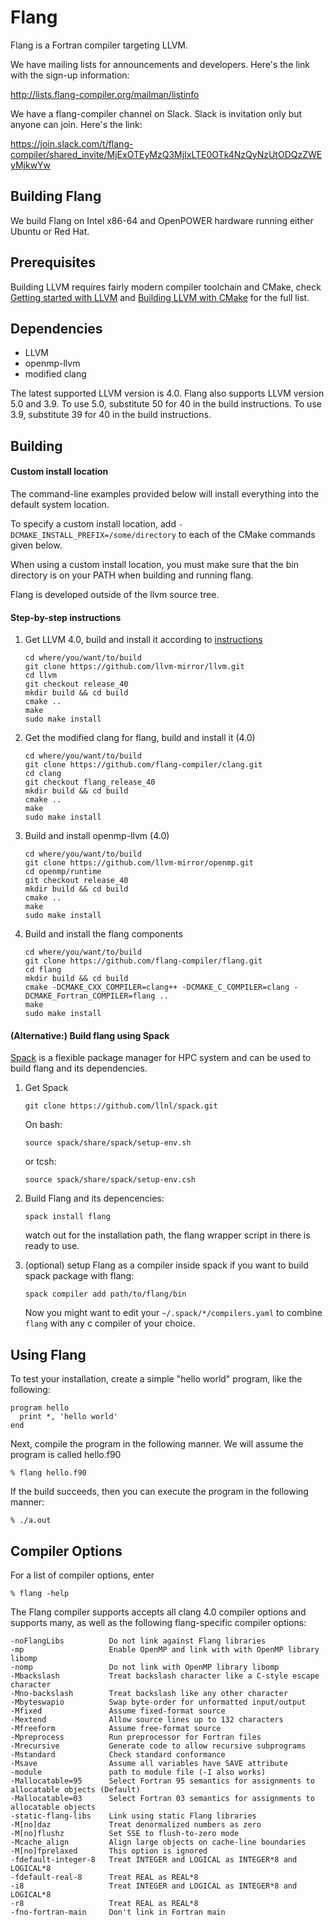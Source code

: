 Flang
=====

Flang is a Fortran compiler targeting LLVM.

We have mailing lists for announcements and developers. Here's the link with the sign-up information:

http://lists.flang-compiler.org/mailman/listinfo

We have a flang-compiler channel on Slack.  Slack is invitation only but anyone can join.  Here's the link:

https://join.slack.com/t/flang-compiler/shared_invite/MjExOTEyMzQ3MjIxLTE0OTk4NzQyNzUtODQzZWEyMjkwYw

## Building Flang

We build Flang on Intel x86-64 and OpenPOWER hardware running either Ubuntu or Red Hat.

## Prerequisites

Building LLVM requires fairly modern compiler toolchain and CMake, check [Getting started with LLVM](http://llvm.org/releases/4.0.0/docs/GettingStarted.html#host-c-toolchain-both-compiler-and-standard-library) and [Building LLVM with CMake][llvm-cmake] for the full list. 

## Dependencies

- LLVM
- openmp-llvm
- modified clang

The latest supported LLVM version is 4.0.  Flang also supports LLVM version 5.0 and 3.9.  To use 5.0, substitute 50 for 40 in the build instructions.  To use 3.9, substitute 39 for 40 in the build instructions.

## Building

#### Custom install location

The command-line examples provided below will install everything into the default system location.

To specify a custom install location, add `-DCMAKE_INSTALL_PREFIX=/some/directory` to each of the CMake commands given below.

When using a custom install location, you must make sure that the bin directory is on your PATH when building and running flang.

Flang is developed outside of the llvm source tree.

#### Step-by-step instructions

1. Get LLVM 4.0, build and install it according to [instructions][llvm-cmake]
   ```
   cd where/you/want/to/build
   git clone https://github.com/llvm-mirror/llvm.git
   cd llvm
   git checkout release_40
   mkdir build && cd build
   cmake ..
   make 
   sudo make install
   ```

2. Get the modified clang for flang, build and install it (4.0)
   ```
   cd where/you/want/to/build
   git clone https://github.com/flang-compiler/clang.git
   cd clang
   git checkout flang_release_40
   mkdir build && cd build
   cmake ..
   make
   sudo make install
   ```

3. Build and install openmp-llvm (4.0)
   ```
   cd where/you/want/to/build
   git clone https://github.com/llvm-mirror/openmp.git
   cd openmp/runtime
   git checkout release_40
   mkdir build && cd build
   cmake ..
   make
   sudo make install
   ```

4. Build and install the flang components
   ```
   cd where/you/want/to/build
   git clone https://github.com/flang-compiler/flang.git
   cd flang
   mkdir build && cd build
   cmake -DCMAKE_CXX_COMPILER=clang++ -DCMAKE_C_COMPILER=clang -DCMAKE_Fortran_COMPILER=flang ..
   make
   sudo make install
   ```

[llvm-cmake]: http://llvm.org/releases/4.0.0/docs/CMake.html

#### (Alternative:) Build flang using Spack

[Spack](https://github.com/LLNL/spack) is a flexible package manager for HPC system and can be used to build flang and its dependencies.

1. Get Spack
   ```
   git clone https://github.com/llnl/spack.git
   ```
   
   On bash:
   ```
   source spack/share/spack/setup-env.sh
   ```
   or tcsh:
   ```
   source spack/share/spack/setup-env.csh
   ```
   

2. Build Flang and its depencencies:
   ```
   spack install flang
   ```
   watch out for the installation path, the flang wrapper script in there is ready to use.

3. (optional) setup Flang as a compiler inside spack if you want to build spack package with flang:
   ```
   spack compiler add path/to/flang/bin
   ```
   Now you might want to edit your `~/.spack/*/compilers.yaml` to combine `flang` with any c compiler of your choice.
   

## Using Flang

To test your installation, create a simple "hello world" program, like the following:

```
program hello
  print *, 'hello world'
end
```

Next, compile the program in the following manner. We will assume the program is called hello.f90

```
% flang hello.f90
```

If the build succeeds, then you can execute the program in the following manner:

```
% ./a.out
```

## Compiler Options

For a list of compiler options, enter

```
% flang -help
```

The Flang compiler supports accepts all clang 4.0 compiler options and supports many, as well as the following flang-specific compiler options:

```lang-none
-noFlangLibs          Do not link against Flang libraries
-mp                   Enable OpenMP and link with with OpenMP library libomp
-nomp                 Do not link with OpenMP library libomp
-Mbackslash           Treat backslash character like a C-style escape character
-Mno-backslash        Treat backslash like any other character
-Mbyteswapio          Swap byte-order for unformatted input/output
-Mfixed               Assume fixed-format source
-Mextend              Allow source lines up to 132 characters
-Mfreeform            Assume free-format source
-Mpreprocess          Run preprocessor for Fortran files
-Mrecursive           Generate code to allow recursive subprograms
-Mstandard            Check standard conformance
-Msave                Assume all variables have SAVE attribute
-module               path to module file (-I also works)
-Mallocatable=95      Select Fortran 95 semantics for assignments to allocatable objects (Default)
-Mallocatable=03      Select Fortran 03 semantics for assignments to allocatable objects
-static-flang-libs    Link using static Flang libraries
-M[no]daz             Treat denormalized numbers as zero
-M[no]flushz          Set SSE to flush-to-zero mode
-Mcache_align         Align large objects on cache-line boundaries
-M[no]fprelaxed       This option is ignored
-fdefault-integer-8   Treat INTEGER and LOGICAL as INTEGER*8 and LOGICAL*8
-fdefault-real-8      Treat REAL as REAL*8
-i8                   Treat INTEGER and LOGICAL as INTEGER*8 and LOGICAL*8
-r8                   Treat REAL as REAL*8
-fno-fortran-main     Don't link in Fortran main
```

